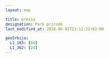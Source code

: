 ```yaml
---
layout: map

title: Grmija
designation: Park prirode
last_modified_at: 2018-06-02T23:12:22+02:00

geoSrbija:
  L1_183: [86]
  L1_362: [24]
---
```

